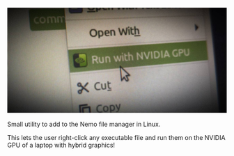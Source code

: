 ![Context menu](/content/projects/nemo-run-with-nvidia.jpg)

Small utility to add to the Nemo file manager in Linux.

This lets the user right-click any executable file and run them on the NVIDIA GPU of a laptop with hybrid graphics!
